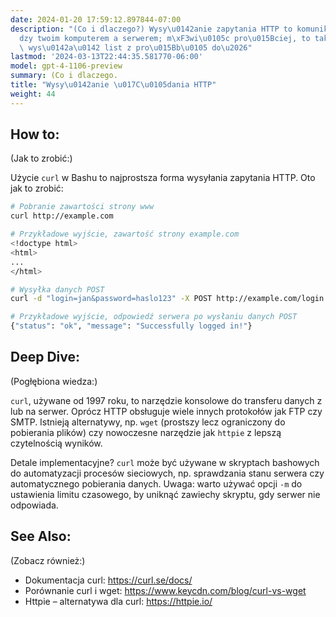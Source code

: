 ```yaml
---
date: 2024-01-20 17:59:12.897844-07:00
description: "(Co i dlaczego?) Wysy\u0142anie zapytania HTTP to komunikacja mi\u0119\
  dzy twoim komputerem a serwerem; m\xF3wi\u0105c pro\u015Bciej, to tak, jakby\u015B\
  \ wys\u0142a\u0142 list z pro\u015Bb\u0105 do\u2026"
lastmod: '2024-03-13T22:44:35.581770-06:00'
model: gpt-4-1106-preview
summary: (Co i dlaczego.
title: "Wysy\u0142anie \u017C\u0105dania HTTP"
weight: 44
---
```


## How to:
(Jak to zrobić:)

Użycie `curl` w Bashu to najprostsza forma wysyłania zapytania HTTP. Oto jak to zrobić:

```Bash
# Pobranie zawartości strony www
curl http://example.com

# Przykładowe wyjście, zawartość strony example.com
<!doctype html>
<html>
...
</html>

# Wysyłka danych POST
curl -d "login=jan&password=haslo123" -X POST http://example.com/login

# Przykładowe wyjście, odpowiedź serwera po wysłaniu danych POST
{"status": "ok", "message": "Successfully logged in!"}
```

## Deep Dive:
(Pogłębiona wiedza:)

`curl`, używane od 1997 roku, to narzędzie konsolowe do transferu danych z lub na serwer. Oprócz HTTP obsługuje wiele innych protokołów jak FTP czy SMTP. Istnieją alternatywy, np. `wget` (prostszy lecz ograniczony do pobierania plików) czy nowoczesne narzędzie jak `httpie` z lepszą czytelnością wyników.

Detale implementacyjne? `curl` może być używane w skryptach bashowych do automatyzacji procesów sieciowych, np. sprawdzania stanu serwera czy automatycznego pobierania danych. Uwaga: warto używać opcji `-m` do ustawienia limitu czasowego, by uniknąć zawiechy skryptu, gdy serwer nie odpowiada.

## See Also:
(Zobacz również:)

- Dokumentacja curl: https://curl.se/docs/
- Porównanie curl i wget: https://www.keycdn.com/blog/curl-vs-wget
- Httpie – alternatywa dla curl: https://httpie.io/
